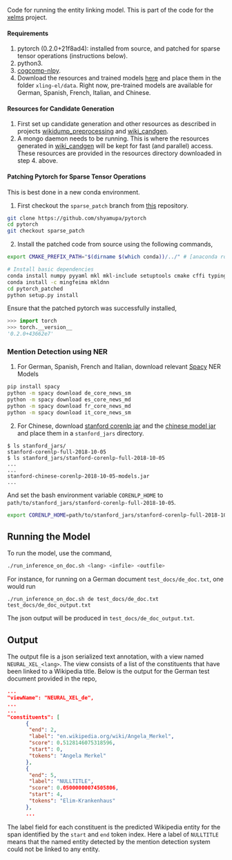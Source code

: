 Code for running the entity linking model. This is part of the code
for the [xelms](https://github.com/shyamupa/xelms) project.


#### Requirements

1. pytorch (0.2.0+21f8ad4): installed from source, and patched for sparse tensor operations (instructions below).
2. python3.
3. [cogcomp-nlpy](https://github.com/CogComp/cogcomp-nlpy/). 
4. Download the resources and trained models [here](http://bilbo.cs.illinois.edu/~upadhya3/xel_data_release_v2.tar.gz) and place them in the folder `xling-el/data`. Right now, pre-trained models are available for German, Spanish, French, Italian, and Chinese.


#### Resources for Candidate Generation

1. First set up candidate generation and other resources as described in
projects
[wikidump_preprocessing](https://github.com/shyamupa/wikidump_preprocessing)
and [wiki_candgen](https://github.com/shyamupa/wiki_candgen). 
2. A mongo daemon needs to be running. This is where the resources generated in [wiki_candgen](https://github.com/shyamupa/wiki_candgen) will be kept for fast (and parallel) access. These resources are provided in the resources directory downloaded in step 4. above.
   

#### Patching Pytorch for Sparse Tensor Operations

This is best done in a new conda environment.

1. First checkout the `sparse_patch` branch from [this](https://github.com/shyamupa/pytorch) repository.
```bash
git clone https://github.com/shyamupa/pytorch
cd pytorch
git checkout sparse_patch
```
2. Install the patched code from source using the following commands,  

```bash
export CMAKE_PREFIX_PATH="$(dirname $(which conda))/../" # [anaconda root directory]

# Install basic dependencies
conda install numpy pyyaml mkl mkl-include setuptools cmake cffi typing
conda install -c mingfeima mkldnn
cd pytorch_patched
python setup.py install
```

Ensure that the patched pytorch was successfully installed,

```python
>>> import torch
>>> torch.__version__
'0.2.0+43662e7'
```

### Mention Detection using NER
1. For German, Spanish, French and Italian, download relevant [Spacy](https://spacy.io/models/) NER Models 
```bash
pip install spacy
python -m spacy download de_core_news_sm
python -m spacy download es_core_news_md
python -m spacy download fr_core_news_md
python -m spacy download it_core_news_sm
```

2. For Chinese, download [stanford corenlp jar](http://nlp.stanford.edu/software/stanford-corenlp-full-2018-10-05.zip) and the [chinese model jar](http://nlp.stanford.edu/software/stanford-chinese-corenlp-2018-10-05-models.jar) and place them in a `stanford_jars` directory.
```
$ ls stanford_jars/
stanford-corenlp-full-2018-10-05
$ ls stanford_jars/stanford-corenlp-full-2018-10-05
...
...
stanford-chinese-corenlp-2018-10-05-models.jar
...
```
And set the bash environment variable `CORENLP_HOME` to `path/to/stanford_jars/stanford-corenlp-full-2018-10-05`.
```bash
export CORENLP_HOME=path/to/stanford_jars/stanford-corenlp-full-2018-10-05
```

## Running the Model
To run the model, use the command,
```bash
./run_inference_on_doc.sh <lang> <infile> <outfile>
```

For instance, for running on a German document `test_docs/de_doc.txt`, one would run

```
./run_inference_on_doc.sh de test_docs/de_doc.txt test_docs/de_doc_output.txt
```

The json output will be produced in `test_docs/de_doc_output.txt`. 

## Output

The output file is a json serialized text annotation, with a view named `NEURAL_XEL_<lang>`. The view consists of a list of the 
constituents that have been linked to a Wikipedia title. Below is the output for the German test document provided in the repo,

```json
...
"viewName": "NEURAL_XEL_de",
...
...
"constituents": [
      {
       "end": 2,
       "label": "en.wikipedia.org/wiki/Angela_Merkel",
       "score": 0.5128146075318596,
       "start": 0,
       "tokens": "Angela Merkel"
      },
      {
       "end": 5,
       "label": "NULLTITLE",
       "score": 0.05000000074505806,
       "start": 4,
       "tokens": "Elim-Krankenhaus"
      },
      ...
```

The label field for each constituent is the predicted Wikipedia entity for the span identified by the `start` and `end` token index. 
Here a label of `NULLTITLE` means that the named entity detected by the mention detection system could not be linked to any entity. 
